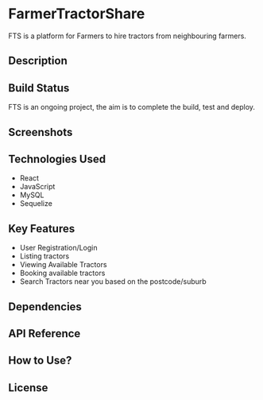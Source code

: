 # FarmerTractorShare
FTS is a platform for Farmers to hire tractors from neighbouring farmers.

## Description

## Build Status

FTS is an ongoing project, the aim is to complete the build, test and deploy.

## Screenshots

## Technologies Used
- React
- JavaScript
- MySQL
- Sequelize

## Key Features
- User Registration/Login
- Listing tractors
- Viewing Available Tractors
- Booking available tractors
- Search Tractors near you based on the postcode/suburb
## Dependencies

## API Reference

## How to Use?

## License
